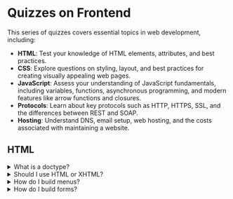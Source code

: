 # Quizzes on Frontend

This series of quizzes covers essential topics in web development, including:

- **HTML**: Test your knowledge of HTML elements, attributes, and best practices.
- **CSS**: Explore questions on styling, layout, and best practices for creating visually appealing web pages.
- **JavaScript**: Assess your understanding of JavaScript fundamentals, including variables, functions, asynchronous programming, and modern features like arrow functions and closures.
- **Protocols**: Learn about key protocols such as HTTP, HTTPS, SSL, and the differences between REST and SOAP.
- **Hosting**: Understand DNS, email setup, web hosting, and the costs associated with maintaining a website.

## HTML
<details>
<summary>What is a doctype?</summary><br>
A doctype declaration tells the web browser what version of HTML (or XML) the document is written in. It goes at the top of the HTML document, before the `<html>` tag. For HTML5, the doctype is simply: `<!DOCTYPE html>`.
</details>
<details>
<summary>Should I use HTML or XHTML?</summary><br>
HTML is generally preferred over XHTML for most web development purposes due to its greater flexibility and compatibility with modern web development techniques. XHTML, while stricter in its syntax, requires more effort to maintain and can cause compatibility issues with some web technologies.
</details>
<details>
<summary>How do I build menus?</summary><br>
Menus can be built using HTML unordered lists (`<ul>`) and list items (`<li>`). The menu items can be styled using CSS to create a desired visual appearance.
</details>
<details>
<summary>How do I build forms?</summary><br>
Forms can be built using HTML form elements (`<form>`, `<input>`, `<select>`, `<textarea>`, etc.). Each form element has attributes that define its behavior and appearance, and can be styled with CSS.
</details>
<details>
<summary>What is the purpose of a head tag if only the developers can see the information contained within it?</summary><br>
The `<head>` tag contains metadata about the document, including the document title, character encoding, CSS stylesheets, JavaScript code, and other information that is used by the web browser to interpret and display the content of the document.
</details>
<details>
<summary>What is the difference between a &lt;header&gt; and &lt;h1&gt; tag?</summary><br>
The `<header>` tag is used to hold introductory information about the material that will be shown, such as a logo, navigation links, or other site-wide content. The `<h1>` tag is a typography heading that represents the top-level heading of the page or section.
</details>
<details>
<summary>What is the purpose of the &lt;alt&gt; attribute in &lt;img&gt; tags?</summary><br>
The `<alt>` attribute provides an alternative text description for an image. It is used by screen readers and other assistive technologies for accessibility purposes, and it also serves as a fallback text in case the image fails to load.
</details>
<details>
<summary>What are semantic HTML elements?</summary><br>
Semantic HTML elements are tags that convey meaning about the structure and content of the document, making it easier for both developers and web browsers to understand the purpose of each element. Examples of semantic elements include `<article>`, `<aside>`, `<figcaption>`, `<footer>`, `<header>`, `<main>`, `<mark>`, `<nav>`, and `<section>`.
</details>
<details>
<summary>How do I create a table in HTML?</summary><br>
A table can be created using the `<table>` element, along with `<tr>` (table row), `<th>` (table header), and `<td>` (table data) elements. The structure of the table is defined by nesting `<tr>`, `<th>`, and `<td>` elements within the `<table>` element.
</details>
<details>
<summary>What are the main differences between HTML and CSS?</summary><br>
HTML (Hypertext Markup Language) is a markup language used to structure content on the web, while CSS (Cascading Style Sheets) is a stylesheet language used for describing the look and formatting of a document written in HTML. In other words, HTML is responsible for the content structure, and CSS is responsible for the visual presentation.
</details>
<details>
<summary>What is an &lt;iframe&gt; and when should I use it?</summary><br>
An `<iframe>` is an inline frame element that allows you to embed another HTML document within the current HTML document. It can be used for embedding content from external sources, such as maps, videos, or other web pages, without requiring the user to navigate away from the current page. However, `<iframe>` usage should be limited as it can cause accessibility and performance issues.
</details>

## CSS

<details>
<summary>How do I add CSS to a website?</summary><br>
CSS can be added to a website in several ways, including:

* Inline styles - using the `style` attribute on an HTML element.
* Internal styles - using a `<style>` tag in the `<head>` section of the HTML document.
* External styles - using a separate CSS file and linking to it from the HTML document using the `<link>` tag in the `<head>` section of the HTML document.
</details>
<details>
<summary>How can I have several pages use the same CSS style?</summary><br>
You can create a separate CSS file and link to it from each HTML document using the `<link>` tag in the `<head>` section of the HTML document.
</details>
<details>
<summary>How do I change the background color?</summary><br>
You can change the background color of an HTML element using the `background-color` property in CSS. For example: `body { background-color: #f0f0f0; }`
</details>
<details>
<summary>How do I remove blue outline on linked images?</summary><br>
You can remove the blue outline on linked images by setting the `outline` property to `none` in CSS. For example: `a img { outline: none; }`
</details>
<details>
<summary>Should I use px, pt or em?</summary><br>
The choice of measurement units (`px`, `pt`, `em`, etc.) in CSS depends on the specific use case and design requirements. Generally, `px` is a good choice for fixed sizes, such as border widths, while `em` or `rem` is better for scalable sizes, such as font sizes. `pt` is less commonly used in web development and is typically used for print design.
</details>
<details>
<summary>What is the difference between classes and IDs in CSS?</summary><br>
Classes and IDs are both selectors used to target HTML elements and apply styles to them. The main difference is that classes can be applied to multiple elements on a page, while IDs are unique and should only be applied to a single element. Additionally, classes use a period (`.`) prefix in the CSS, while IDs use a hash (`#`) prefix.
</details>
<details>
<summary>How do I center a block element horizontally?</summary><br>
To center a block element horizontally, you can set its `margin-left` and `margin-right` properties to `auto`, and specify a `width`. For example: `.centered { margin-left: auto; margin-right: auto; width: 50%; }`
</details>
<details>
<summary>What is the CSS box model?</summary><br>
The CSS box model is a rectangular layout paradigm used for all HTML elements. It consists of four areas: content, padding, border, and margin. The content area contains the actual content of the element, while the padding, border, and margin areas surround it, defining the space between the content and other elements on the page.
</details>
<details>
<summary>What is a CSS pseudo-class?</summary><br>
A CSS pseudo-class is a keyword added to a selector that specifies a special state of the selected element(s). Pseudo-classes allow you to style elements based on user interaction or the element's state. For example, the `:hover` pseudo-class targets an element when the user hovers over it, and the `:checked` pseudo-class targets a checkbox or radio button when it is selected.
</details>
<details>
<summary>What is the difference between `display: none` and `visibility: hidden` in CSS?</summary><br>
`display: none` completely removes the element from the page layout, causing other elements to fill the space it would have occupied. `visibility: hidden` hides the element visually, but the space it occupies in the layout remains. In other words, `display: none` affects the document flow, while `visibility: hidden` does not.
</details>
  
## JavaScript

<details>
<summary>Will my React-powered website only work in browsers that support React?</summary><br>
No, React-powered websites will work in any modern web browser, regardless of whether or not it supports React. React code is typically transpiled to standard JavaScript code that can be executed by any JavaScript engine.
</details>
<details>
<summary>Do my clients need to install Angular on their PCs and phones in order to browse an Angular-powered website?</summary><br>
No, clients do not need to install Angular on their PCs or phones in order to browse an Angular-powered website. The Angular code is typically compiled into standard HTML, CSS, and JavaScript that can be executed by any modern web browser.
</details>
<details>
<summary>What is JavaScript and what can it be used for?</summary><br>
JavaScript is a high-level, dynamic, and interpreted programming language that is primarily used for client-side web development. It allows developers to create interactive web pages and user interfaces, manipulate the contents of a web page, and communicate with web servers using asynchronous technology. It can also be used for server-side programming, desktop application development, and game development.
</details>
<details>
<summary>What is the difference between var, let, and const in JavaScript?</summary><br>
`var` is a keyword that declares a variable with function scope, meaning it can be accessed within the function it was declared in. `let` and `const` are newer keywords that declare variables with block scope, meaning they can only be accessed within the block they were declared in. The difference between `let` and `const` is that `let` declares a variable that can be reassigned a new value, while `const` declares a variable that cannot be reassigned after it has been assigned a value.
</details>
<details>
<summary>What is an object in JavaScript?</summary><br>
In JavaScript, an object is a collection of key-value pairs, where the keys are strings and the values can be any JavaScript data type, including other objects. Objects can be used to represent complex data structures, such as arrays, lists, or maps, and can be manipulated using various methods and functions.
</details>
<details>
<summary>What is a closure in JavaScript?</summary><br>
A closure is a function in JavaScript that has access to its own lexical scope, as well as the lexical scope of its outer functions, even after the outer functions have returned. This allows the function to "remember" the values of its variables and parameters, and to maintain state across multiple function calls. Closures are often used in event handlers, callbacks, and asynchronous programming.
</details>
<details>
<summary>What is the difference between synchronous and asynchronous code in JavaScript?</summary><br>
Synchronous code is executed in sequence, with each line of code waiting for the previous line to finish before executing. Asynchronous code, on the other hand, allows multiple lines of code to be executed simultaneously, without waiting for each other to finish. This is accomplished using callbacks, promises, or async/await syntax, which allow the code to continue executing while waiting for long-running tasks to complete.
</details>
<details>
<summary>What is the difference between == and === in JavaScript?</summary><br>
`==` is a loose equality operator that compares two values for equality after performing type coercion, meaning it will attempt to convert the values to a common type before comparing them. `===` is a strict equality operator that compares two values for equality without performing type coercion, meaning it will only return true if the values are of the same type and have the same value.
</details>
<details>
<summary>What is a callback function in JavaScript?</summary><br>
A callback function is a function that is passed as an argument to another function, and is executed when the parent function has completed its task. Callback functions are commonly used in JavaScript for event handling, asynchronous programming, and functional programming. They allow developers to create reusable and modular code that can be easily composed and extended.
</details>
<details>
<summary>What is the difference between a function declaration and a function expression in JavaScript?</summary><br>
A function declaration is a statement that creates a named function that can be called anywhere in the code, even before it is declared. A function expression, on the other hand, is an expression that creates an anonymous function that can only be called after it is assigned to a variable or passed as an argument to another function. Function expressions are often used to create callbacks or to create closures.
</details>
<details>
<summary>What is an arrow function in JavaScript?</summary><br>
An arrow function is a shorthand syntax for creating a function in JavaScript. It uses the `=>` operator to separate the function parameters from the function body, and automatically returns the value of the function body without the need for a `return` statement. Arrow functions are often used to create concise and readable code, especially when used as callbacks or in functional programming.
</details>

## Protocols

<details>
<summary>What is SSL?</summary><br>
SSL (Secure Sockets Layer) is a security protocol used to establish a secure encrypted connection between a web server and a web browser. It ensures that data transmitted between the two is private and cannot be intercepted or modified by third parties.
</details>
<details>
<summary>What is HTTP?</summary><br>
HTTP (Hypertext Transfer Protocol) is a protocol used to transfer data over the World Wide Web. It defines how messages are formatted and transmitted, and how web servers and browsers should respond to various commands and requests.
</details>
<details>
<summary>Why are there so many HTTP codes?</summary><br>
There are many HTTP status codes because they provide a standardized way for web servers and browsers to communicate the outcome of various requests and responses. The codes are grouped into several categories based on their general meaning, such as informational, success, redirection, client error, and server error.
</details>
<details>
<summary>What is an API?</summary><br>
API (Application Programming Interface) is a set of rules, protocols, and tools used for building software applications. APIs define how software components should interact with each other and provide a standardized way for applications to exchange data and services.
</details>
<details>
<summary>Do all APIs work the same way?</summary><br>
No, APIs can vary widely in their design and implementation depending on the specific use case and technology stack being used. However, most APIs follow certain common principles and standards, such as RESTful architecture, JSON or XML data formats, and HTTP or HTTPS protocols.
</details>
<details>
<summary>What is the difference between GET and POST requests in HTTP?</summary><br>
GET and POST are two HTTP methods used to request data from a server. GET requests are used to retrieve data from a specified resource, while POST requests are used to submit data to be processed to a specified resource. GET requests include data in the URL as query parameters, while POST requests send data in the request body.
</details>
<details>
<summary>What is a RESTful API?</summary><br>
A RESTful API (Representational State Transfer) is an API that adheres to the principles of the REST architectural style. It uses HTTP requests to perform CRUD (Create, Read, Update, Delete) operations on resources, which are identified by URLs. RESTful APIs are stateless, meaning each request is treated independently and does not rely on any stored state information from previous requests.
</details>
<details>
<summary>What are the main differences between SOAP and REST?</summary><br>
SOAP (Simple Object Access Protocol) and REST (Representational State Transfer) are both web service communication protocols. The main differences between them are:

1. SOAP is a protocol, while REST is an architectural style.
2. SOAP uses XML for message exchange, while REST can use multiple data formats, such as JSON, XML, or plain text.
3. SOAP typically requires more complex processing and has a larger overhead compared to REST, making REST generally faster and more lightweight.
4. SOAP is more rigid in its structure, while REST is more flexible and can be easily scaled.
</details>
<details>
<summary>What is CORS?</summary><br>
CORS (Cross-Origin Resource Sharing) is a mechanism that allows many resources (e.g., fonts, JavaScript, etc.) on a web page to be requested from another domain outside the domain from which the resource originated. This is useful for allowing web pages to access resources from different origins for security and privacy reasons. CORS works by adding HTTP headers to request and response messages, indicating which origins are allowed to access the resources.
</details>
<details>
<summary>What is the purpose of a CDN?</summary><br>
A CDN (Content Delivery Network) is a system of distributed servers that deliver web content to users based on their geographic location, the origin of the content, and the content delivery server. The main purpose of a CDN is to reduce latency, improve load times, and provide a better user experience by serving content from a server that is geographically closer to the user. CDNs can also help to distribute traffic and protect against DDoS attacks.
</details>

## Hosting

<details>
<summary>What is DNS?</summary><br>
DNS (Domain Name System) is a system used to translate human-readable domain names (such as example.com) into IP addresses that can be used by computers to locate and communicate with web servers.
</details>
<details>
<summary>What is a DNS server?</summary><br>
A DNS server is a computer or network device that provides DNS services by translating domain names into IP addresses and vice versa.
</details>
<details>
<summary>How do I set up email for my domain name?</summary><br>
Email can be set up for a domain name by configuring the domain's DNS records to include MX (Mail Exchange) records that specify the mail server(s) responsible for handling incoming mail for that domain.
</details>
<details>
<summary>How do I set up DNS?</summary><br>
DNS can be set up by configuring the domain's DNS records to include various types of records, such as A records (for mapping domain names to IP addresses), MX records (for specifying mail servers), CNAME records (for creating aliases for domain names), and TXT records (for storing arbitrary text data). This can typically be done through a web-based control panel provided by the domain registrar or hosting provider.
</details>
<details>
<summary>What is hosting and how does it differ from a web server?</summary><br>
Hosting is a service provided by a company that allows individuals or organizations to make their website accessible on the internet. Hosting providers typically offer a variety of plans and options that provide varying amounts of storage space, bandwidth, and other features. A web server is a computer program that is responsible for serving web pages to users when they request them. Web servers can be installed on a hosting provider's infrastructure or on a dedicated physical or virtual server.
</details>
<details>
<summary>When do I need secure HTTP webpages?</summary><br>
Secure HTTP webpages (HTTPS) are needed when sensitive information, such as passwords, credit card numbers, or other personal data, is being transmitted between the web server and the user's browser. HTTPS encrypts this data so that it cannot be intercepted or modified by third parties. Additionally, some web browsers and search engines may prioritize secure websites in search results or display warning messages for non-secure websites.
</details>
<details>
<summary>How much does it cost to set up a website?</summary><br>
The cost of setting up a website can vary widely depending on the specific requirements and technologies being used. A simple website built using a content management system (CMS) such as WordPress can be set up for less than $100, while a complex e-commerce website with custom features and integrations can cost tens of thousands of dollars or more.
</details>
<details>
<summary>What are the annual costs for operating a website?</summary><br>
The annual costs of operating a website can include expenses such as domain registration, hosting fees, website maintenance and updates, security and backup services, and marketing and advertising costs. These costs can vary widely depending on the size and complexity of the website, as well as the specific services and vendors being used.
</details>
